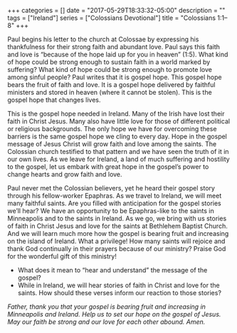 +++
categories = []
date = "2017-05-29T18:33:32-05:00"
description = ""
tags = ["Ireland"]
series = ["Colossians Devotional"]
title = "Colossians 1:1–8"
+++

Paul begins his letter to the church at Colossae by expressing his thankfulness for their strong faith and abundant love. Paul says this faith and love is “because of the hope laid up for you in heaven” (1:5). What kind of hope could be strong enough to sustain faith in a world marked by suffering? What kind of hope could be strong enough to promote love among sinful people? Paul writes that it is gospel hope. This gospel hope bears the fruit of faith and love. It is a gospel hope delivered by faithful ministers and stored in heaven (where it cannot be stolen). This is the gospel hope that changes lives.

This is the gospel hope needed in Ireland. Many of the Irish have lost their faith in Christ Jesus. Many also have little love for those of different political or religious backgrounds. The only hope we have for overcoming these barriers is the same gospel hope we cling to every day. Hope in the gospel message of Jesus Christ will grow faith and love among the saints. The Colossian church testified to that pattern and we have seen the truth of it in our own lives. As we leave for Ireland, a land of much suffering and hostility to the gospel, let us embark with great hope in the gospel’s power to change hearts and grow faith and love.

Paul never met the Colossian believers, yet he heard their gospel story through his fellow-worker Epaphras. As we travel to Ireland, we will meet many faithful saints. Are you filled with anticipation for the gospel stories we’ll hear? We have an opportunity to be Epaphras-like to the saints in Minneapolis and to the saints in Ireland. As we go, we bring with us stories of faith in Christ Jesus and love for the saints at Bethlehem Baptist Church. And we will learn much more how the gospel is bearing fruit and increasing on the island of Ireland. What a privilege! How many saints will rejoice and thank God continually in their prayers because of our ministry? Praise God for the wonderful gift of this ministry!

* What does it mean to “hear and understand” the message of the gospel?
* While in Ireland, we will hear stories of faith in Christ and love for the saints. How should these verses inform our reaction to those stories?

_Father, thank you that your gospel is bearing fruit and increasing in Minneapolis and Ireland. Help us to set our hope on the gospel of Jesus. May our faith be strong and our love for each other abound. Amen._
